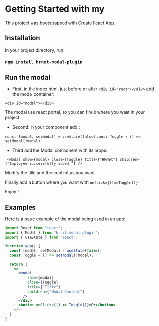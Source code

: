 # Getting Started with my

This project was bootstrapped with [Create React App](https://github.com/facebook/create-react-app).

## Installation

In your project directory, run:

### `npm install hrnet-modal-plugin`

## Run the modal

- First, in the index.html, just before or after `<div id="root"></div>` add the modal container:

`<div id="modal"></div>`

The modal use react portal, so you can fire it where you want in your project.

- Second: in your component add :

`const [modal, setModal] = useState(false)`
`const Toggle = () => setModal(!modal)`

- Third add the Modal component with its props:

` <Modal
        show={modal}
        close={Toggle}
        title={"HRNet"}
        children={"Employee successfully added "}
      />`

Modify the title and the content as you want

Finally add a button where you want with `onClick={()=>Toggle()}`

Enjoy !

## Examples

Here is a basic example of the modal being used in an app:

```jsx
import React from "react";
import { Modal } from "hrnet-modal-plugin";
import { useState } from "react";

function App() {
  const [modal, setModal] = useState(false);
  const Toggle = () => setModal(!modal);

  return (
    <>
      <Modal
          show={modal}
          close={Toggle}
          title={"Title"}
          children={"Modal Content"}
        />
      </div>
      <button onClick={() => Toggle()}>OK</button>
    </>
  )
}
```
